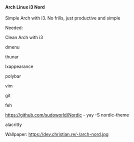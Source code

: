 #### Arch Linux i3 Nord  

Simple Arch with i3. No frills, just productive and simple

Needed:

Clean Arch with i3

dmenu

thunar

lxappearance

polybar

vim

git

feh

https://github.com/sudoworld/Nordic - yay -S nordic-theme

alacritty

Wallpaper: https://dev.christian.re/-/arch-nord.jpg


